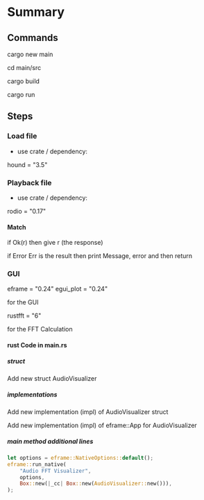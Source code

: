 # Summary

## Commands

cargo new main

cd main/src

cargo build

cargo run

## Steps

### Load file

- use crate / dependency:

hound = "3.5"

### Playback file

- use crate / dependency:

rodio = "0.17"

#### Match

if Ok(r) then give r (the response)

if Error Err is the result then print Message, error and then return

### GUI

eframe = "0.24"
egui_plot = "0.24"

for the GUI

rustfft = "6"

for the FFT Calculation

#### rust Code in main.rs

##### struct

Add new struct AudioVisualizer

##### implementations

Add new implementation (impl) of AudioVisualizer struct

Add new implementation (impl) of eframe::App for AudioVisualizer

##### main method additional lines

```rust
let options = eframe::NativeOptions::default();
eframe::run_native(
    "Audio FFT Visualizer",
    options,
    Box::new(|_cc| Box::new(AudioVisualizer::new())),
);
```
